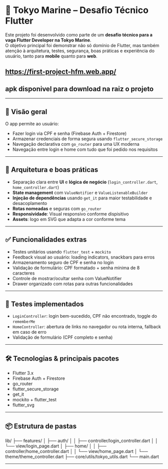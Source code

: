 # 🏯 Tokyo Marine – Desafio Técnico Flutter

Este projeto foi desenvolvido como parte de um **desafio técnico para a vaga Flutter Developer na Tokyo Marine**.  
O objetivo principal foi demonstrar não só domínio de Flutter, mas também atenção à arquitetura, testes, segurança, boas práticas e experiência do usuário, tanto para **mobile** quanto para **web**.

##  https://first-project-hfm.web.app/ 
##  apk disponivel para download na raiz o projeto

---

## 🚀 Visão geral

O app permite ao usuário:

- Fazer login via CPF e senha (Firebase Auth + Firestore)  
- Armazenar credenciais de forma segura usando `flutter_secure_storage`  
- Navegação declarativa com `go_router` para uma UX moderna
- Navegação entre login e home com tudo que foi pedido nos requisitos 
---

## 🧩 Arquitetura e boas práticas

- Separação clara entre **UI** e **lógica de negócio** (`login_controller.dart`, `home_controller.dart`)
- **State management** com `ValueNotifier` e `ValueListenableBuilder`  
- **Injeção de dependências** usando `get_it` para maior testabilidade e desacoplamento
- **Rotas nomeadas** e seguras com `go_router`
- **Responsividade**: Visual responsivo conforme dispisitivo
- **Assets**: logo em SVG que adapta a cor conforme tema

---

## ✅ Funcionalidades extras

- Testes unitários usando `flutter_test` + `mockito`
- Feedback visual ao usuário: loading indicators, snackbars para erros
- Armazenamento seguro de CPF e senha no login
- Validação de formulário: CPF formatado + senha mínima de 8 caracteres
- Controle de mostrar/ocultar senha com ValueNotifier
- Drawer organizado com rotas para outras funcionalidades

---

## 🧪 Testes implementados

- `LoginController`: login bem-sucedido, CPF não encontrado, toggle do `rememberMe`
- `HomeController`: abertura de links no navegador ou rota interna, fallback em caso de erro
- Validação de formulário (CPF completo e senha)

---

## 🛠 Tecnologias & principais pacotes

- Flutter 3.x
- Firebase Auth + Firestore
- go_router
- flutter_secure_storage
- get_it
- mockito + flutter_test
- flutter_svg

---

## 📦 Estrutura de pastas


lib/
├── features/
│ ├── auth/
│ │ ├── controller/login_controller.dart
│ │ └── view/login_page.dart
│ ├── home/
│ │ ├── controller/home_controller.dart
│ │ └── view/home_page.dart
│ └── theme/theme_controller.dart
├── core/utils/tokyo_utils.dart
└── main.dart

---
